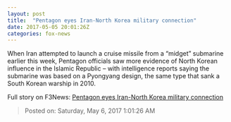 ```yaml
---
layout: post
title:  "Pentagon eyes Iran-North Korea military connection"
date: 2017-05-05 20:01:26Z
categories: fox-news
---
```


When Iran attempted to launch a cruise missile from a “midget” submarine earlier this week, Pentagon officials saw more evidence of North Korean influence in the Islamic Republic – with intelligence reports saying the submarine was based on a Pyongyang design, the same type that sank a South Korean warship in 2010.


Full story on F3News: [Pentagon eyes Iran-North Korea military connection](http://www.f3nws.com/n/yXxNQ)

> Posted on: Saturday, May 6, 2017 1:01:26 AM

